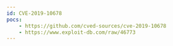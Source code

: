 ```yaml
---
id: CVE-2019-10678
pocs:
    - https://github.com/cved-sources/cve-2019-10678
    - https://www.exploit-db.com/raw/46773
---
```

